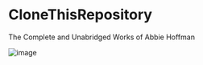 # CloneThisRepository
The Complete and Unabridged Works of Abbie Hoffman

![image](https://github.com/user-attachments/assets/154bb27c-8c2a-4e38-a38c-b354e62db502)
